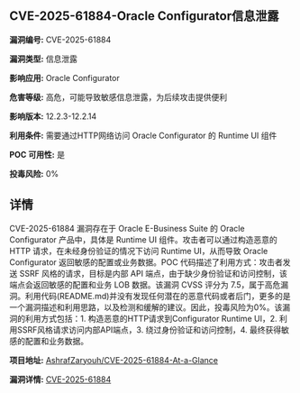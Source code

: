 ## CVE-2025-61884-Oracle Configurator信息泄露

**漏洞编号:** CVE-2025-61884

**漏洞类型:** 信息泄露

**影响应用:** Oracle Configurator

**危害等级:** 高危，可能导致敏感信息泄露，为后续攻击提供便利

**影响版本:** 12.2.3-12.2.14

**利用条件:** 需要通过HTTP网络访问 Oracle Configurator 的 Runtime UI 组件

**POC 可用性:** 是

**投毒风险:** 0%

## 详情

CVE-2025-61884 漏洞存在于 Oracle E-Business Suite 的 Oracle Configurator 产品中，具体是 Runtime UI 组件。攻击者可以通过构造恶意的 HTTP 请求，在未经身份验证的情况下访问 Runtime UI，从而导致 Oracle Configurator 返回敏感的配置或业务数据。POC 代码描述了利用方式：攻击者发送 SSRF 风格的请求，目标是内部 API 端点，由于缺少身份验证和访问控制，该端点会返回敏感的配置和业务 LOB 数据。该漏洞 CVSS 评分为 7.5，属于高危漏洞。利用代码(README.md)并没有发现任何潜在的恶意代码或者后门，更多的是一个漏洞描述和利用思路，以及检测和缓解的建议。因此，投毒风险为0%。该漏洞的利用方式包括：1. 构造恶意的HTTP请求到Configurator Runtime UI，2. 利用SSRF风格请求访问内部API端点，3. 绕过身份验证和访问控制，4. 最终获得敏感的配置和业务数据。

**项目地址:** [AshrafZaryouh/CVE-2025-61884-At-a-Glance](https://github.com/AshrafZaryouh/CVE-2025-61884-At-a-Glance)

**漏洞详情:** [CVE-2025-61884](https://nvd.nist.gov/vuln/detail/CVE-2025-61884)